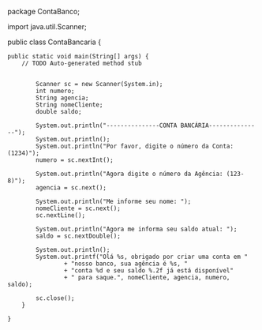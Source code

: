 package ContaBanco;

import java.util.Scanner;

public class ContaBancaria {

	public static void main(String[] args) {
		// TODO Auto-generated method stub
		

			Scanner sc = new Scanner(System.in);
			int numero;
			String agencia;
			String nomeCliente;
			double saldo;

			System.out.println("---------------CONTA BANCÁRIA---------------");
			System.out.println();
			System.out.println("Por favor, digite o número da Conta: (1234)");
			numero = sc.nextInt();

			System.out.println("Agora digite o número da Agência: (123-8)");
			agencia = sc.next();

			System.out.println("Me informe seu nome: ");
			nomeCliente = sc.next();
			sc.nextLine();

			System.out.println("Agora me informa seu saldo atual: ");
			saldo = sc.nextDouble();

			System.out.println();
			System.out.printf("Olá %s, obrigado por criar uma conta em "
					+ "nosso banco, sua agência é %s, "
					+ "conta %d e seu saldo %.2f já está disponível"
					+ " para saque.", nomeCliente, agencia, numero, saldo);

			sc.close();
		}

	}



